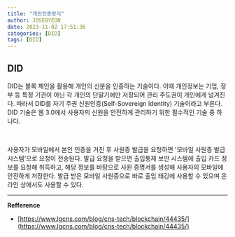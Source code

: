 ```yaml
---
title: "개인인증방식"
author: JOSEOYEON
date: 2023-11-02 17:51:36
categories: [DID]
tags: [DID]
---
```


## DID

DID는 블록 체인을 활용해 개인의 신분을 인증하는 기술이다. 이때 개인정보는 기업, 정부 등 특정 기관이 아닌 각 개인의 단말기에만 저장되어 관리 주도권이 개인에게 넘겨진다. 따라서 DID를 자기 주권 신원인증(Self-Sovereign Identity) 기술이라고 부른다. DID 기술은 웹 3.0에서 사용자의 신원을 안전하게 관리하기 위한 필수적인 기술 중 하나다.  

<br/>

사용자가 모바일에서 본인 인증을 거친 후 사원증 발급을 요청하면 '모바일 사원증 발급 시스템'으로 요청이 전송된다. 발급 요청을 받으면 출입통제 보안 시스템에 출입 카드 정보를 요청해 취득하고, 해당 정보를 바탕으로 사원 증명서를 생성해 사용자의 모바일에 안전하게 저장한다. 발급 받은 모바일 사원증으로 바로 출입 태깅에 사용할 수 있으며 온라인 상에서도 사용할 수 있다.




---

**Refference**

* [https://www.lgcns.com/blog/cns-tech/blockchain/44435/](https://www.lgcns.com/blog/cns-tech/blockchain/44435/)

